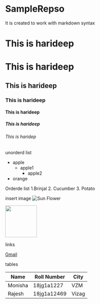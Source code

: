 # SampleRepso
It is created to work with markdown syntax

<h1>This is harideep</h1>

# This is harideep

## This is harideep

### This is harideep

#### This is harideep

##### This is harideep

###### This is haridep

unorderd list
- apple
  - apple1
    - apple2
- orange


Orderde list 
1.Brinjal
2. Cucumber
3. Potato

insert image
![Sun Flower](https://www.ikea.com/in/en/images/products/smycka-artificial-flower-sunflower-yellow__0797552_PE767319_S5.JPG)


<img src="https://www.ikea.com/in/en/images/products/smycka-artificial-flower-sunflower-yellow__0797552_PE767319_S5.JPG" width=100 height=100>

links

[Gmail](
https://gmail.com/)

tables

Name | Roll Number | City
---- | -------- | ------
Monisha | 18jg1a1227 | VZM
Rajesh | 18jg1a12469 | Vizag

